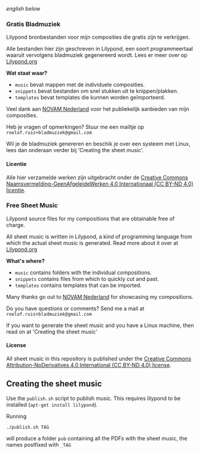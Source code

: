 *english below*

### Gratis Bladmuziek

Lilypond bronbestanden voor mijn composities die gratis zijn te verkrijgen.

Alle bestanden hier zijn geschreven in Lilypond, een soort programmeertaal waaruit vervolgens bladmuziek gegenereerd wordt. Lees er meer over op [Lilypond.org](http://lilypond.org/)

**Wat staat waar?**
- `music` bevat mappen met de individuele composities.
- `snippets` bevat bestanden om snel stukken uit te knippen/plakken.
- `templates` bevat templates die kunnen worden geïmporteerd.

Veel dank aan [NOVAM Nederland](http://novam.net) voor het publiekelijk aanbieden van mijn composities.

Heb je vragen of opmerkingen? Stuur me een mailtje op `roelof.ruis+bladmuziek@gmail.com`

Wil je de bladmuziek genereren en beschik je over een systeem met Linux, lees dan onderaan verder bij 'Creating the sheet music'.

#### Licentie
Alle hier verzamelde werken zijn uitgebracht onder de [Creative Commons Naamsvermelding-GeenAfgeleideWerken 4.0 Internationaal (CC BY-ND 4.0) licentie](https://creativecommons.org/licenses/by-nd/4.0/).


### Free Sheet Music

Lilypond source files for my compositions that are obtainable free of charge.

All sheet music is written in Lilypond, a kind of programming language from which the actual sheet music is generated. Read more about it over at [Lilypond.org](http://lilypond.org/)

**What's where?**
- `music` contains folders with the individual compositions.
- `snippets` contains files from which to quickly cut and past.
- `templates` contains templates that can be imported.

Many thanks go out to [NOVAM Nederland](http://novam.net) for showcasing my compositions.

Do you have questions or comments? Send me a mail at `roelof.ruis+bladmuziek@gmail.com`

If you want to generate the sheet music and you have a Linux machine, then read on at 'Creating the sheet music'

#### License
All sheet music in this repository is published under the [Creative Commons Attribution-NoDerivatives 4.0 International (CC BY-ND 4.0) license](https://creativecommons.org/licenses/by-nd/4.0/).


## Creating the sheet music

Use the `publish.sh` script to publish music. This requires lilypond to be installed (`apt-get install lilypond`).

Running
```
./publish.sh TAG
```
will produce a folder `pub` containing all the PDFs with the sheet music, the names postfixed with `_TAG`
